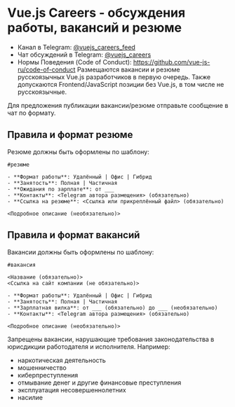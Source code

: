 # Vue.js Careers - обсуждения работы, вакансий и резюме

- Канал в Telegram: [@vuejs_careers_feed](https://t.me/vuejs_careers_feed)
- Чат обсуждений в Telegram: [@vuejs_careers](https://t.me/vuejs_careers)
- Нормы Поведения (Code of Conduct): https://github.com/vue-js-ru/code-of-conduct
Размещаются вакансии и резюме русскоязычных Vue.js разработчиков в первую очередь.
Также допускаются Frontend/JavaScript позиции без Vue.js, в том числе не русскоязычные.

Для предложения публикации вакансии/резюме отправьте сообщение в чат по формату.

## Правила и формат резюме

Резюме должны быть оформлены по шаблону:

```
#резюме

- **Формат работы**: Удалённый | Офис | Гибрид
- **Занятость**: Полная | Частичная
- **Ожидания по зарплате**: от ___
- **Контакты**: <Telegram автора размещения> (обязательно)
- **Ссылка на резюме**: <Ссылка или прикреплённый файл> (обязательно)

<Подробное описание (необязательно)>
```

## Правила и формат вакансий

Вакансии должны быть оформлены по шаблону:

```
#вакансия 

<Название (обязательно)>
<Ссылка на сайт компании (не обязательно)>

- **Формат работы**: Удалённый | Офис | Гибрид
- **Занятость**: Полная | Частичная
- **Зарплатная вилка**: от ___ (обязательно) до ___ (необязательно)
- **Контакты**: <Telegram автора размещения> (обязательно)

<Подробное описание (необязательно)>
```

Запрещены вакансии, нарушающие требования законодательства в юрисдикции работодателя и исполнителя. Например:
- наркотическая деятельность
- мошенничество
- киберпреступления
- отмывание денег и другие финансовые преступления
- эксплуатация несовершеннолетних
- насилие
